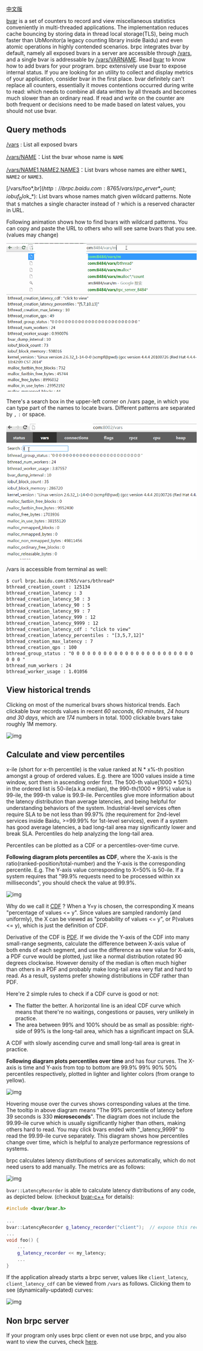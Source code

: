 [中文版](../cn/vars.md)

[bvar](https://github.com/brpc/brpc/tree/master/src/bvar/) is a set of counters to record and view miscellaneous statistics conveniently in multi-threaded applications. The implementation reduces cache bouncing by storing data in thread local storage(TLS), being much faster than UbMonitor(a legacy counting library inside Baidu) and even atomic operations in highly contended scenarios. brpc integrates bvar by default, namely all exposed bvars in a server are accessible through [/vars](http://brpc.baidu.com:8765/vars), and a single bvar is addressable by [/vars/VARNAME](http://brpc.baidu.com:8765/vars/rpc_socket_count). Read [bvar](bvar.md) to know how to add bvars for your program. brpc extensively use bvar to expose internal status. If you are looking for an utility to collect and display metrics of your application, consider bvar in the first place. bvar definitely can't replace all counters, essentially it moves contentions occurred during write to read: which needs to combine all data written by all threads and becomes much slower than an ordinary read. If read and write on the counter are both frequent or decisions need to be made based on latest values, you should not use bvar.

## Query methods

[/vars](http://brpc.baidu.com:8765/vars) : List all exposed bvars

[/vars/NAME](http://brpc.baidu.com:8765/vars/rpc_socket_count)：List the bvar whose name is `NAME`

[/vars/NAME1,NAME2,NAME3](http://brpc.baidu.com:8765/vars/pid;process_cpu_usage;rpc_controller_count)：List bvars whose names are either `NAME1`, `NAME2` or `NAME3`.

[/vars/foo*,b$r](http://brpc.baidu.com:8765/vars/rpc_server*_count;iobuf_blo$k_*): List bvars whose names match given wildcard patterns. Note that `$` matches a single character instead of `?` which is a reserved character in URL.

Following animation shows how to find bvars with wildcard patterns. You can copy and paste the URL to others who will see same bvars that you see. (values may change)

![img](../images/vars_1.gif)

There's a search box in the upper-left corner on /vars page, in which you can type part of the names to locate bvars. Different patterns are separated by `,` `:` or space.

![img](../images/vars_2.gif)

/vars is accessible from terminal as well:

```shell
$ curl brpc.baidu.com:8765/vars/bthread*
bthread_creation_count : 125134
bthread_creation_latency : 3
bthread_creation_latency_50 : 3
bthread_creation_latency_90 : 5
bthread_creation_latency_99 : 7
bthread_creation_latency_999 : 12
bthread_creation_latency_9999 : 12
bthread_creation_latency_cdf : "click to view"
bthread_creation_latency_percentiles : "[3,5,7,12]"
bthread_creation_max_latency : 7
bthread_creation_qps : 100
bthread_group_status : "0 0 0 0 0 0 0 0 0 0 0 0 0 0 0 0 0 0 0 0 0 0 0 0 0 0 "
bthread_num_workers : 24
bthread_worker_usage : 1.01056
```

## View historical trends

Clicking on most of the numerical bvars shows historical trends. Each clickable bvar records values in recent *60 seconds, 60 minutes, 24 hours and 30 days*, which are *174* numbers in total. 1000 clickable bvars take roughly 1M memory.

![img](../images/vars_3.gif)

## Calculate and view percentiles

x-ile (short for x-th percentile) is the value ranked at N * x%-th position amongst a group of ordered values. E.g. there are 1000 values inside a time window, sort them in ascending order first. The 500-th value(1000 * 50%) in the ordered list is 50-ile(a.k.a median), the 990-th(1000 * 99%) value is 99-ile, the 999-th value is 99.9-ile. Percentiles give more information about the latency distribution than average latencies, and being helpful for understanding behaviors of the system. Industrial-level services often require SLA to be not less than 99.97% (the requirement for 2nd-level services inside Baidu, >=99.99% for 1st-level services), even if a system has good average latencies, a bad long-tail area may significantly lower and break SLA. Percentiles do help analyzing the long-tail area.

Percentiles can be plotted as a CDF or a percentiles-over-time curve.

**Following diagram plots percentiles as CDF**, where the X-axis is the ratio(ranked-position/total-number) and the Y-axis is the corresponding percentile. E.g. The Y-axis value corresponding to X=50% is 50-ile. If a system requires that "99.9% requests need to be processed within xx milliseconds", you should check the value at 99.9%.

![img](../images/vars_4.png)

Why do we call it [CDF](https://en.wikipedia.org/wiki/Cumulative_distribution_function) ? When a Y=y is chosen, the corresponding X means "percentage of values <= y". Since values are sampled randomly (and uniformly), the X can be viewed as "probability of values <= y", or P(values <= y), which is just the definition of CDF.

Derivative of the CDF is [PDF](https://en.wikipedia.org/wiki/Probability_density_function). If we divide the Y-axis of the CDF into many small-range segments, calculate the difference between X-axis value of both ends of each segment, and use the difference as new value for X-axis, a PDF curve would be plotted, just like a normal distribution rotated 90 degrees clockwise. However density of the median is often much higher than others in a PDF and probably make long-tail area very flat and hard to read. As a result, systems prefer showing distributions in CDF rather than PDF.

Here're 2 simple rules to check if a CDF curve is good or not:

- The flatter the better. A horizontal line is an ideal CDF curve which means that there're no waitings, congestions or pauses, very unlikely in practice.
- The area between 99% and 100% should be as small as possible: right-side of 99% is the long-tail area, which has a significant impact on SLA.

A CDF with slowly ascending curve and small long-tail area is great in practice. 

**Following diagram plots percentiles over time** and has four curves. The X-axis is time and Y-axis from top to bottom are 99.9% 99% 90% 50% percentiles respectively, plotted in lighter and lighter colors (from orange to yellow). 

![img](../images/vars_5.png)

Hovering mouse over the curves shows corresponding values at the time. The tooltip in above diagram means "The 99% percentile of latency before 39 seconds is 330 **microseconds**". The diagram does not include the 99.99-ile curve which is usually significantly higher than others, making others hard to read. You may click bvars ended with "\_latency\_9999" to read the 99.99-ile curve separately. This diagram shows how percentiles change over time, which is helpful to analyze performance regressions of systems.

brpc calculates latency distributions of services automatically, which do not need users to add manually. The metrics are as follows:

![img](../images/vars_6.png)

`bvar::LatencyRecorder` is able to calculate latency distributions of any code, as depicted below. (checkout [bvar-c++](bvar_c++.md) for details):

```c++
#include <bvar/bvar.h>

...
bvar::LatencyRecorder g_latency_recorder("client");  // expose this recorder
... 
void foo() {
    ...
    g_latency_recorder << my_latency;
    ...
}
```

If the application already starts a brpc server, values like `client_latency`, `client_latency_cdf` can be viewed from `/vars` as follows. Clicking them to see (dynamically-updated) curves:

![img](../images/vars_7.png)

## Non brpc server

If your program only uses brpc client or even not use brpc, and you also want to view the curves, check [here](../cn/dummy_server.md).
